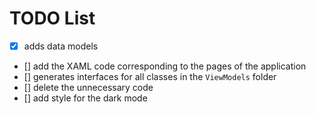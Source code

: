 # TODO List

- [x] adds data models
- [] add the XAML code corresponding to the pages of the application
- [] generates interfaces for all classes in the `ViewModels` folder
- [] delete the unnecessary code
- [] add style for the dark mode
